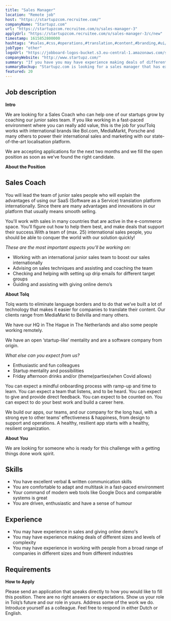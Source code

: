 ```yaml
---
title: "Sales Manager"
location: "Remote job"
host: "https://startupzcom.recruitee.com/"
companyName: "Startupz.com"
url: "https://startupzcom.recruitee.com/o/sales-manager-3"
applyUrl: "https://startupzcom.recruitee.com/o/sales-manager-3/c/new"
timestamp: 1615852800000
hashtags: "#sales,#css,#operations,#translation,#content,#branding,#ui/ux,#management,#marketing,#office"
jobType: "other"
logoUrl: "https://jobboard-logos-bucket.s3.eu-central-1.amazonaws.com/startupz-com"
companyWebsite: "http://www.startupz.com/"
summary: "If you have you may have experience making deals of different sizes and levels of complexity, Startupz.com is looking for someone with your skillset."
summaryBackup: "Startupz.com is looking for a sales manager that has experience in: #sales, #css, #operations."
featured: 20
---
```


## Job description

**Intro**

We are looking for a Sales Coach who can help one of our startups grow by coaching our junior sales team. If you like working in a fast-paced environment where you can really add value, this is the job for you!Tolq works with international brands like Bol.com, MediaMarkt, Porsche and many others to power their international sales and marketing with our state-of-the-art localisation platform.

We are accepting applications for the next two months and we fill the open position as soon as we’ve found the right candidate.

**About the Position**

## Sales Coach

You will lead the team of junior sales people who will explain the advantages of using our SaaS (Software as a Service) translation platform internationally. Since there are many advantages and innovations in our platform that usually means smooth selling.

You'll work with sales in many countries that are active in the e-commerce space. You’ll figure out how to help them best, and make deals that support their success.With a team of (max. 25) international sales people, you should be able to conquer the world with our solution quickly!

_These are the most important aspects you’ll be working on:_

*   Working with an international junior sales team to boost our sales internationally
*   Advising on sales techniques and assisting and coaching the team
*   Checking and helping with setting up drip emails for different target groups
*   Guiding and assisting with giving online demo’s

**About Tolq**

Tolq wants to eliminate language borders and to do that we’ve built a lot of technology that makes it easier for companies to translate their content. Our clients range from MediaMarkt to Belvilla and many others.

We have our HQ in The Hague in The Netherlands and also some people working remotely.

We have an open ‘startup-like’ mentality and are a software company from origin.

_What else can you expect from us?_

*   Enthusiastic and fun colleagues
*   Startup mentality and possibilities
*   Friday afternoon drinks and/or (theme)parties(when Covid allows)

You can expect a mindful onboarding process with ramp-up and time to learn. You can expect a team that listens, and to be heard. You can expect to give and provide direct feedback. You can expect to be counted on. You can expect to do your best work and build a career here.

We build our apps, our teams, and our company for the long haul, with a strong eye to other teams’ effectiveness & happiness, from design to support and operations. A healthy, resilient app starts with a healthy, resilient organization.

**About You**

We are looking for someone who is ready for this challenge with a getting things done work spirit.

## Skills

*   You have excellent verbal & written communication skills
*   You are comfortable to adapt and multitask in a fast-paced environment
*   Your command of modern web tools like Google Docs and comparable systems is great
*   You are driven, enthusiastic and have a sense of humour

## Experience

*   You may have experience in sales and giving online demo's
*   You may have experience making deals of different sizes and levels of complexity
*   You may have experience in working with people from a broad range of companies in different sizes and from different industries

## Requirements

**How to Apply**

Please send an application that speaks directly to how you would like to fill this position. There are no right answers or expectations. Show us your role in Tolq’s future and our role in yours. Address some of the work we do. Introduce yourself as a colleague. Feel free to respond in either Dutch or English.
